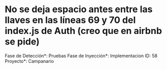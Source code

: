 # No se deja espacio antes entre las llaves en las líneas 69 y 70 del index.js de Auth (creo que en airbnb se pide)

Fase de Detección*: Pruebas
Fase de Inyección*: Implementacion
ID: 58
Proyecto*: Campanario